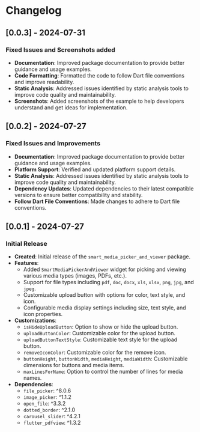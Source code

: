 # Changelog


## [0.0.3] - 2024-07-31
### Fixed Issues and Screenshots added
- **Documentation**: Improved package documentation to provide better guidance and usage examples.
- **Code Formatting**: Formatted the code to follow Dart file conventions and improve readability.
- **Static Analysis**: Addressed issues identified by static analysis tools to improve code quality and maintainability.
- **Screenshots**: Added screenshots of the example to help developers understand and get ideas for implementation.



## [0.0.2] - 2024-07-27
### Fixed Issues and Improvements
- **Documentation**: Improved package documentation to provide better guidance and usage examples.
- **Platform Support**: Verified and updated platform support details.
- **Static Analysis**: Addressed issues identified by static analysis tools to improve code quality and maintainability.
- **Dependency Updates**: Updated dependencies to their latest compatible versions to ensure better compatibility and stability.
- **Follow Dart File Conventions**: Made changes to adhere to Dart file conventions.



## [0.0.1] - 2024-07-27
### Initial Release
- **Created**: Initial release of the `smart_media_picker_and_viewer` package.
- **Features**:
  - Added `SmartMediaPickerAndViewer` widget for picking and viewing various media types (images, PDFs, etc.).
  - Support for file types including `pdf`, `doc`, `docx`, `xls`, `xlsx`, `png`, `jpg`, and `jpeg`.
  - Customizable upload button with options for color, text style, and icon.
  - Configurable media display settings including size, text style, and icon properties.
- **Customizations**:
  - `isHideUploadButton`: Option to show or hide the upload button.
  - `uploadButtonColor`: Customizable color for the upload button.
  - `uploadButtonTextStyle`: Customizable text style for the upload button.
  - `removeIconColor`: Customizable color for the remove icon.
  - `buttonHeight`, `buttonWidth`, `mediaHeight`, `mediaWidth`: Customizable dimensions for buttons and media items.
  - `maxLinesForName`: Option to control the number of lines for media names.
- **Dependencies**:
  - `file_picker`: ^8.0.6
  - `image_picker`: ^1.1.2
  - `open_file`: ^3.3.2
  - `dotted_border`: ^2.1.0
  - `carousel_slider`: ^4.2.1
  - `flutter_pdfview`: ^1.3.2


